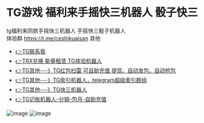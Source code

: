 # TG游戏 福利来手摇快三机器人 骰子快三
tg福利来同款手摇快三机器人 手摇快三骰子机器人  
体验群 https://t.me/ceshikuaisan
其他
* [👉TG联系我](https://t.me/question_ro)
* [👉TRX兑换 能量租赁 TG体验机器人](https://t.me/trxdhu1_bot)
* [👉TG其他---》TG红包扫雷 可自助充值 提现、自动发包、自动抢包](https://t.me/gshskski)
* [👉TG其他---》TG索引机器人，telegram超级索引群组](https://t.me/sousuo_z)
* [👉TG其他---》TG快三机器人](https://t.me/shouyaokuaisan_bot)
* [👉TG记账机器人-分销-包月-自助充值](https://t.me/tg_tj_bot)

![image](https://github.com/user-attachments/assets/9c27096b-81ca-42bc-b701-9a52c5ab92ec)
![image](https://github.com/user-attachments/assets/19f97239-0bee-4229-9c0e-6eb8aa98e519)
